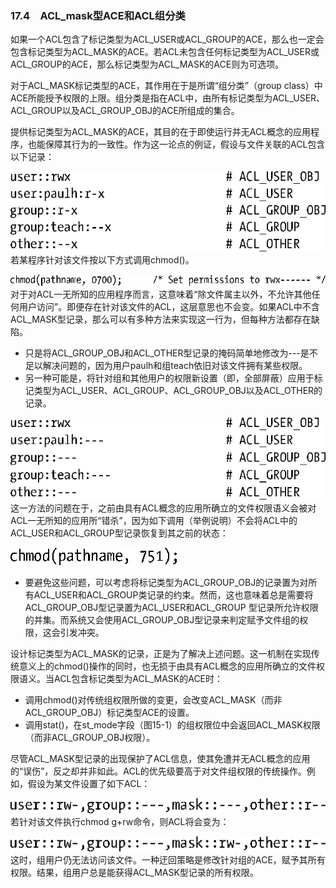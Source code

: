 ### 17.4　ACL_mask型ACE和ACL组分类

如果一个ACL包含了标记类型为ACL_USER或ACL_GROUP的ACE，那么也一定会包含标记类型为ACL_MASK的ACE。若ACL未包含任何标记类型为ACL_USER或ACL_GROUP的ACE，那么标记类型为ACL_MASK的ACE则为可选项。

对于ACL_MASK标记类型的ACE，其作用在于是所谓“组分类”（group class）中ACE所能授予权限的上限。组分类是指在ACL中，由所有标记类型为ACL_USER、ACL_GROUP以及ACL_GROUP_OBJ的ACE所组成的集合。

提供标记类型为ACL_MASK的ACE，其目的在于即使运行并无ACL概念的应用程序，也能保障其行为的一致性。作为这一论点的例证，假设与文件关联的ACL包含以下记录：



![386.png](../images/386.png)
若某程序针对该文件按以下方式调用chmod()。



![387.png](../images/387.png)
对于对ACL一无所知的应用程序而言，这意味着“除文件属主以外，不允许其他任何用户访问”。即便存在针对该文件的ACL，这层意思也不会变。如果ACL中不含ACL_MASK型记录，那么可以有多种方法来实现这一行为，但每种方法都存在缺陷。

+ 只是将ACL_GROUP_OBJ和ACL_OTHER型记录的掩码简单地修改为---是不足以解决问题的，因为用户paulh和组teach依旧对该文件拥有某些权限。
+ 另一种可能是，将针对组和其他用户的权限新设置（即，全部屏蔽）应用于标记类型为ACL_USER、ACL_GROUP、ACL_GROUP_OBJ以及ACL_OTHER的记录。



![388.png](../images/388.png)
这一方法的问题在于，之前由具有ACL概念的应用所确立的文件权限语义会被对ACL一无所知的应用所“错杀”，因为如下调用（举例说明）不会将ACL中的ACL_USER和ACL_GROUP型记录恢复到其之前的状态：



![389.png](../images/389.png)
+ 要避免这些问题，可以考虑将标记类型为ACL_GROUP_OBJ的记录置为对所有ACL_USER和ACL_GROUP类记录的约束。然而，这也意味着总是需要将ACL_GROUP_OBJ型记录置为ACL_USER和ACL_GROUP 型记录所允许权限的并集。而系统又会使用ACL_GROUP_OBJ型记录来判定赋予文件组的权限，这会引发冲突。

设计标记类型为ACL_MASK的记录，正是为了解决上述问题。这一机制在实现传统意义上的chmod()操作的同时，也无损于由具有ACL概念的应用所确立的文件权限语义。当ACL包含标记类型为ACL_MASK的ACE时：

+ 调用chmod()对传统组权限所做的变更，会改变ACL_MASK（而非ACL_GROUP_OBJ）标记类型ACE的设置。
+ 调用stat()，在st_mode字段（图15-1）的组权限位中会返回ACL_MASK权限（而非ACL_GROUP_OBJ权限）。

尽管ACL_MASK型记录的出现保护了ACL信息，使其免遭并无ACL概念的应用的“误伤”，反之却并非如此。ACL的优先级要高于对文件组权限的传统操作。例如，假设为某文件设置了如下ACL：



![390.png](../images/390.png)
若针对该文件执行chmod g+rw命令，则ACL将会变为：



![391.png](../images/391.png)
这时，组用户仍无法访问该文件。一种迂回策略是修改针对组的ACE，赋予其所有权限。结果，组用户总是能获得ACL_MASK型记录的所有权限。

